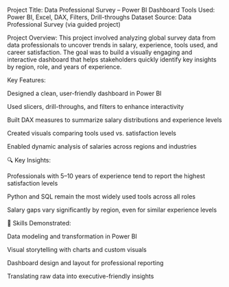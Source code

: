 Project Title: Data Professional Survey – Power BI Dashboard
Tools Used: Power BI, Excel, DAX, Filters, Drill-throughs
Dataset Source: Data Professional Survey (via guided project)

Project Overview:
This project involved analyzing global survey data from data professionals to uncover trends in salary, experience, tools used, and career satisfaction. The goal was to build a visually engaging and interactive dashboard that helps stakeholders quickly identify key insights by region, role, and years of experience.

Key Features:

Designed a clean, user-friendly dashboard in Power BI

Used slicers, drill-throughs, and filters to enhance interactivity

Built DAX measures to summarize salary distributions and experience levels

Created visuals comparing tools used vs. satisfaction levels

Enabled dynamic analysis of salaries across regions and industries

🔍 Key Insights:

Professionals with 5–10 years of experience tend to report the highest satisfaction levels

Python and SQL remain the most widely used tools across all roles

Salary gaps vary significantly by region, even for similar experience levels

🎯 Skills Demonstrated:

Data modeling and transformation in Power BI

Visual storytelling with charts and custom visuals

Dashboard design and layout for professional reporting

Translating raw data into executive-friendly insights
